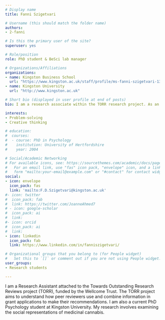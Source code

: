 ```yaml
---
# Display name
title: Fanni Szigetvari

# Username (this should match the folder name)
authors:
- 2-fanni

# Is this the primary user of the site?
superuser: yes

# Role/position
role: PhD student & BeSci lab manager

# Organizations/Affiliations
organizations:
- name: Kingston Business School
  url: "https://www.kingston.ac.uk/staff/profile/ms-fanni-szigetvari-1334/"
- name: Kingston University
  url: "http://www.kingston.ac.uk"

# Short bio (displayed in user profile at end of posts)
bio: I am a research associate within the TORR research project. As an aspiring Behavioural Scientist, I am interested in the psychology of human behaviour and decision-making, and in understanding people as they are, not as they ‘should be'.

interests:
- Problem-solving
- Creative thinking

# education:
#  courses:
#  - course: PhD in Psychology
#    institution: University of Hertfordshire
#    year: 2004

# Social/Academic Networking
# For available icons, see: https://sourcethemes.com/academic/docs/page-builder/#icons
#   For an email link, use "fas" icon pack, "envelope" icon, and a link in the
#   form "mailto:your-email@example.com" or "#contact" for contact widget.
social:
- icon: envelope
  icon_pack: fas
  link: 'mailto:F.D.Szigetvari@kingston.ac.uk'
#- icon: twitter
#  icon_pack: fab
#  link: https://twitter.com/JoanneAhmed7
# - icon: google-scholar
#  icon_pack: ai
#  link: 
#- icon: orcid
#  icon_pack: ai
#  link: 
- icon: linkedin
  icon_pack: fab
  link: https://www.linkedin.com/in/fanniszigetvari/

# Organizational groups that you belong to (for People widget)
#   Set this to `[]` or comment out if you are not using People widget.
user_groups:
- Research students

---
```

I am a Research Assistant attached to the Towards Outstanding Research Reviews project (TORR), funded by the Wellcome Trust. The TORR project aims to understand how peer reviewers use and combine information in grant applications to make their recommendations. I am also a current PhD Psychology student at Kingston University. My research involves examining the social representations of medicinal cannabis.
